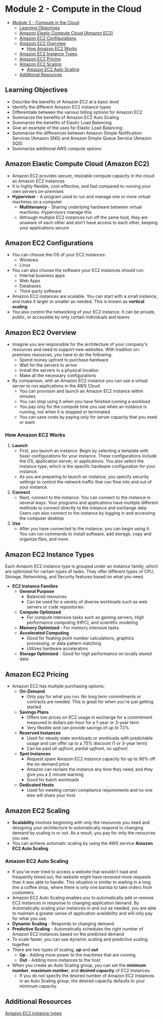 # Module 2 - Compute in the Cloud

- [Module 2 - Compute in the Cloud](#module-2---compute-in-the-cloud)
  - [Learning Objectives](#learning-objectives)
  - [Amazon Elastic Compute Cloud (Amazon EC2)](#amazon-elastic-compute-cloud-amazon-ec2)
  - [Amazon EC2 Configurations](#amazon-ec2-configurations)
  - [Amazon EC2 Overview](#amazon-ec2-overview)
    - [How Amazon EC2 Works](#how-amazon-ec2-works)
  - [Amazon EC2 Instance Types](#amazon-ec2-instance-types)
  - [Amazon EC2 Pricing](#amazon-ec2-pricing)
  - [Amazon EC2 Scaling](#amazon-ec2-scaling)
    - [Amazon EC2 Auto Scaling](#amazon-ec2-auto-scaling)
  - [Additional Resources](#additional-resources)

## Learning Objectives

- Describe the benefits of Amazon EC2 at a basic level
- Identify the different Amazon EC2 instance types
- Differentiate between the various billing options for Amazon EC2
- Summarize the benefits of Amazon EC2 Auto Scaling
- Summarize the benefits of Elastic Load Balancing
- Give an example of the uses for Elastic Load Balancing
- Summarize the differences between Amazon Simple Notification Services (Amazon SNS) and Amazon Simple Queue Service (Amazon SQS)
- Summarize additional AWS compute options

## Amazon Elastic Compute Cloud (Amazon EC2)

- Amazon EC2 provides secure, resizable compute capacity in the cloud as Amazon EC2 instances
- It is highly flexible, cost-effective, and fast compared to running your own servers on-premises
- **Hypervisor** - A program used to run and manage one or more virtual machines on a computer
  - **Multitenancy** - Sharing underlying hardware between virtual machines.  Hypervisors manage this
  - Although multiple EC2 instances run off the same host, they are unaware of each other and don't have access to each other, keeping your applications secure
  
## Amazon EC2 Configurations

- You can choose the OS of your EC2 instances:
  - Windows
  - Linux
- You can also choose the software your EC2 instances should run:
  - Internal business apps
  - Web Apps
  - Databases
  - Third-party software
- Amazon EC2 instances are scalable.  You can start with a small instance, and make it larger or smaller as needed.  This is known as **vertical scaling**
- You also control the networking of your EC2 instance.  It can be private, public, or accessible by only certain individuals and teams

## Amazon EC2 Overview

- Imagine you are responsible for the architecture of your company's resources and need to support new websites.  With tradition on-premises resources, you have to do the following:
  - Spend money upfront to purchase hardware
  - Wait for the servers to arrive
  - Install the servers in a physical location
  - Make all the necessary configurations
- By comparison, with an Amazon EC2 instance you can use a virtual server to run applications in the AWS Cloud
  - You can provision and launch an Amazon EC2 instance within minutes
  - You can stop using it when you have finished running a workload
  - You pay only for the compute time you use when an instance is running, not when it is stopped or terminated
  - You can save costs by paying only for server capacity that you need or want

### How Amazon EC2 Works

1. **Launch**
   - First, you launch an instance.  Begin by selecting a template with basic configurations for your instance.  These configurations include the OS, application server, or applications.  You also select the instance type, which is the specific hardware configuration for your instance.
   - As you are preparing to launch an instance, you specify security settings to control the network traffic that can flow into and out of your instance.
2. **Connect**
   - Next, connect to the instance.  You can connect to the instance in several ways.  Your programs and applications have multiple different methods to connect directly to the instance and exchange data.  Users can also connect to the instance by logging in and accessing the computer desktop
3. **Use**
   - After you have connected to the instance, you can begin using it.  You can run commands to install software, add storage, copy and organize files, and more.

## Amazon EC2 Instance Types

Each Amazon EC2 instance type is grouped under an instance family, which are optimized for certain types of tasks.  They offer different types of CPU, Storage, Networking, and Security features based on what you need.

- **EC2 Instance Families**
  - **General Purpose**
    - Balanced resources
    - Can be used for a variety of diverse workloads such as web servers or code repositories
  - **Compute Optimized**
    - For compute intensive tasks such as gaming servers, High performance computing (HPC), and scientific modeling
  - **Memory Optimized** - For memory intensive tasks
  - **Accelerated Computing**
    - Good for floating point number calculations, graphics processing, or data pattern matching
    - Utilizes hardware accelerators
  - **Storage Optimized** - Good for high performance on locally stored data

## Amazon EC2 Pricing

- Amazon EC2 has multiple purchasing options:
  - **On-Demand**
    - Only pay for what you run.  No long term commitments or contracts are needed.  This is great for when you're just getting started
  - **Savings Plans**
    - Offers low prices on EC2 usage in exchange for a commitment measured in dollars per hour for a 1-year or 3-year term
    - Very flexible and can provide savings of up to 72%
  - **Reserved Instances**
    - Used for steady state workloads or workloads with predictable usage and can offer up to a 75% discount (1 or 3-year term)
    - Can be paid *all upfront*, *partial upfront*, *no upfront*
  - **Spot Instances**
    - Request spare Amazon EC2 instance capacity for up to 90% off the on-demand price
    - Amazon can reclaim the instance any time they need, and they give you a 2 minute warning
    - Good for batch workloads
  - **Dedicated Hosts**
    - Used for meeting certain compliance requirements and no one else will share your host

## Amazon EC2 Scaling

- **Scalability** involves beginning with only the resources you need and designing your architecture to automatically respond to changing demand by scaling in or out.  As a result, you pay for only the resources you use.
- You can achieve automatic scaling by using the AWS service **Amazon EC2 Auto Scaling**

### Amazon EC2 Auto Scaling

- If you've ever tried to access a website that wouldn't load and frequently timed out, the website might have received more requests than it was able to handle.  This situation is similar to waiting in a long line a coffee shop, where there is only one barista to take orders from customers.
- Amazon EC2 Auto Scaling enables you to automatically add or remove EC2 instances in response to changing application demand.  By Automatically scaling your instances in and out as needed, you are able to maintain a greater sense of application availability and will only pay for what you use.
- **Dynamic Scaling** - Responds to changing demand
- **Predictive Scaling** - Automatically schedules the right number of Amazon EC2 instances based on the predicted demand
- To scale faster, you can use dynamic scaling and predictive scaling together.
- There are two types of scaling, ***up*** and ***out***
  - **Up** - Adding more power to the machines that are running
  - **Out** - Adding more instances to the host
- When you create an Auto Scaling group, you can set the **minimum number**, **maximum number**, and **desired capacity** of EC2 instances
  - If you do not specify the desired number of Amazon EC2 instances in an Auto Scaling group, the desired capacity defaults to your minimum capacity.

## Additional Resources

[Amazon EC2 instance types](https://aws.amazon.com/ec2/instance-types/)
